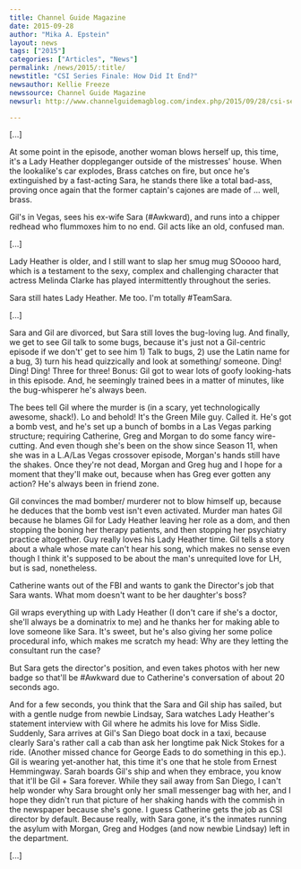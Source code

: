 ```yaml
---
title: Channel Guide Magazine
date: 2015-09-28
author: "Mika A. Epstein"
layout: news
tags: ["2015"]
categories: ["Articles", "News"]
permalink: /news/2015/:title/
newstitle: "CSI Series Finale: How Did It End?"
newsauthor: Kellie Freeze
newssource: Channel Guide Magazine
newsurl: http://www.channelguidemagblog.com/index.php/2015/09/28/csi-series-finale-how-did-it-end/

---
```


[...]

At some point in the episode, another woman blows herself up, this time, it's a Lady Heather doppleganger outside of the mistresses' house. When the lookalike's car explodes, Brass catches on fire, but once he's extinguished by a fast-acting Sara, he stands there like a total bad-ass, proving once again that the former captain's cajones are made of ... well, brass.

Gil's in Vegas, sees his ex-wife Sara (#Awkward), and runs into a chipper redhead who flummoxes him to no end. Gil acts like an old, confused man.

[...]

Lady Heather is older, and I still want to slap her smug mug SOoooo hard, which is a testament to the sexy, complex and challenging character that actress Melinda Clarke has played intermittently throughout the series.

Sara still hates Lady Heather. Me too. I'm totally #TeamSara.

[...]

Sara and Gil are divorced, but Sara still loves the bug-loving lug. And finally, we get to see Gil talk to some bugs, because it's just not a Gil-centric episode if we don't' get to see him 1) Talk to bugs, 2) use the Latin name for a bug, 3) turn his head quizzically and look at something/ someone. Ding! Ding! Ding! Three for three! Bonus: Gil got to wear lots of goofy looking-hats in this episode. And, he seemingly trained bees in a matter of minutes, like the bug-whisperer he's always been.

The bees tell Gil where the murder is (in a scary, yet technologically awesome, shack!). Lo and behold! It's the Green Mile guy. Called it. He's got a bomb vest, and he's set up a bunch of bombs in a Las Vegas parking structure; requiring Catherine, Greg and Morgan to do some fancy wire-cutting. And even though she's been on the show since Season 11, when she was in a L.A/Las Vegas crossover episode, Morgan's hands still have the shakes. Once they're not dead, Morgan and Greg hug and I hope for a moment that they'll make out, because when has Greg ever gotten any action? He's always been in friend zone.

Gil convinces the mad bomber/ murderer not to blow himself up, because he deduces that the bomb vest isn't even activated. Murder man hates Gil because he blames Gil for Lady Heather leaving her role as a dom, and then stopping the boning her therapy patients, and then stopping her psychiatry practice altogether. Guy really loves his Lady Heather time. Gil tells a story about a whale whose mate can't hear his song, which makes no sense even though I think it's supposed to be about the man's unrequited love for LH, but is sad, nonetheless.

Catherine wants out of the FBI and wants to gank the Director's job that Sara wants. What mom doesn't want to be her daughter's boss?

Gil wraps everything up with Lady Heather (I don't care if she's a doctor, she'll always be a dominatrix to me) and he thanks her for making able to love someone like Sara. It's sweet, but he's also giving her some police procedural info, which makes me scratch my head: Why are they letting the consultant run the case?

But Sara gets the director's position, and even takes photos with her new badge so that'll be #Awkward due to Catherine's conversation of about 20 seconds ago.

And for a few seconds, you think that the Sara and Gil ship has sailed, but with a gentle nudge from newbie Lindsay, Sara watches Lady Heather's statement interview with Gil where he admits his love for Miss Sidle. Suddenly, Sara arrives at Gil's San Diego boat dock in a taxi, because clearly Sara's rather call a cab than ask her longtime pak Nick Stokes for a ride. (Another missed chance for George Eads to do something in this ep.). Gil is wearing yet-another hat, this time it's one that he stole from Ernest Hemmingway. Sarah boards Gil's ship and when they embrace, you know that it'll be Gil + Sara forever. While they sail away from San Diego, I can't help wonder why Sara brought only her small messenger bag with her, and I hope they didn't run that picture of her shaking hands with the commish in the newspaper because she's gone. I guess Catherine gets the job as CSI director by default. Because really, with Sara gone, it's the inmates running the asylum with Morgan, Greg and Hodges (and now newbie Lindsay) left in the department.

[...]


